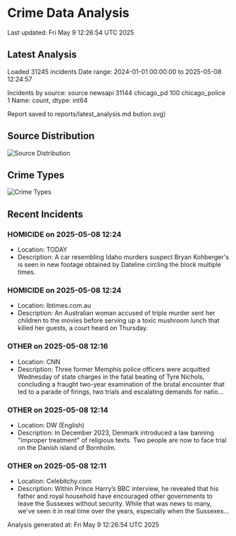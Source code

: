# Crime Data Analysis
Last updated: Fri May  9 12:26:54 UTC 2025

## Latest Analysis

Loaded 31245 incidents
Date range: 2024-01-01 00:00:00 to 2025-05-08 12:24:57

Incidents by source:
source
newsapi           31144
chicago_pd          100
chicago_police        1
Name: count, dtype: int64

Report saved to reports/latest_analysis.md
bution.svg)

## Source Distribution
![Source Distribution](images/source_distribution.svg)

## Crime Types
![Crime Types](images/crime_types.svg)

## Recent Incidents

### HOMICIDE on 2025-05-08 12:24
- Location: TODAY
- Description: A car resembling Idaho murders suspect Bryan Kohberger's is seen in new footage obtained by Dateline circling the block multiple times.


### HOMICIDE on 2025-05-08 12:24
- Location: Ibtimes.com.au
- Description: An Australian woman accused of triple murder sent her children to the movies before serving up a toxic mushroom lunch that killed her guests, a court heard on Thursday.


### OTHER on 2025-05-08 12:16
- Location: CNN
- Description: Three former Memphis police officers were acquitted Wednesday of state charges in the fatal beating of Tyre Nichols, concluding a fraught two-year examination of the brutal encounter that led to a parade of firings, two trials and escalating demands for natio…


### OTHER on 2025-05-08 12:14
- Location: DW (English)
- Description: In December 2023, Denmark introduced a law banning "improper treatment" of religious texts. Two people are now to face trial on the Danish island of Bornholm.


### OTHER on 2025-05-08 12:11
- Location: Celebitchy.com
- Description: Within Prince Harry’s BBC interview, he revealed that his father and royal household have encouraged other governments to leave the Sussexes without security. While that was news to many, we’ve seen it in real time over the years, especially when the Sussexes…

Analysis generated at: Fri May  9 12:26:54 UTC 2025
